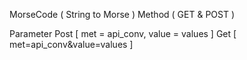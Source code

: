 MorseCode ( String to Morse )
Method ( GET & POST )

Parameter 
Post [ met = api_conv, value = values ]
Get [ met=api_conv&value=values ]